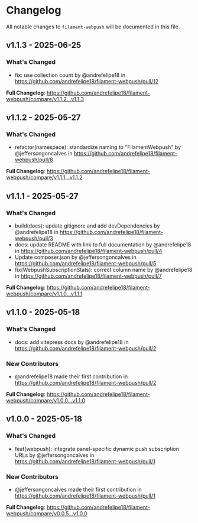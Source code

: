 # Changelog

All notable changes to `filament-webpush` will be documented in this file.

## v1.1.3 - 2025-06-25

### What's Changed

* fix: use collection count by @andrefelipe18 in https://github.com/andrefelipe18/filament-webpush/pull/12

**Full Changelog**: https://github.com/andrefelipe18/filament-webpush/compare/v1.1.2...v1.1.3

## v1.1.2 - 2025-05-27

### What's Changed

* refactor(namespace): standardize naming to "FilamentWebpush" by @jeffersongoncalves in https://github.com/andrefelipe18/filament-webpush/pull/8

**Full Changelog**: https://github.com/andrefelipe18/filament-webpush/compare/v1.1.1...v1.1.2

## v1.1.1 - 2025-05-27

### What's Changed

* build(docs): update gitignore and add devDependencies  by @andrefelipe18 in https://github.com/andrefelipe18/filament-webpush/pull/3
* docs: update README with link to full documentation  by @andrefelipe18 in https://github.com/andrefelipe18/filament-webpush/pull/4
* Update composer.json by @jeffersongoncalves in https://github.com/andrefelipe18/filament-webpush/pull/5
* fix(WebpushSubscriptionStats): correct column name  by @andrefelipe18 in https://github.com/andrefelipe18/filament-webpush/pull/7

**Full Changelog**: https://github.com/andrefelipe18/filament-webpush/compare/v1.1.0...v1.1.1

## v1.1.0 - 2025-05-18

### What's Changed

* docs: add vitepress docs by @andrefelipe18 in https://github.com/andrefelipe18/filament-webpush/pull/2

### New Contributors

* @andrefelipe18 made their first contribution in https://github.com/andrefelipe18/filament-webpush/pull/2

**Full Changelog**: https://github.com/andrefelipe18/filament-webpush/compare/v1.0.0...v1.1.0

## v1.0.0 - 2025-05-18

### What's Changed

* feat(webpush): integrate panel-specific dynamic push subscription URLs by @jeffersongoncalves in https://github.com/andrefelipe18/filament-webpush/pull/1

### New Contributors

* @jeffersongoncalves made their first contribution in https://github.com/andrefelipe18/filament-webpush/pull/1

**Full Changelog**: https://github.com/andrefelipe18/filament-webpush/compare/v0.0.5...v1.0.0
